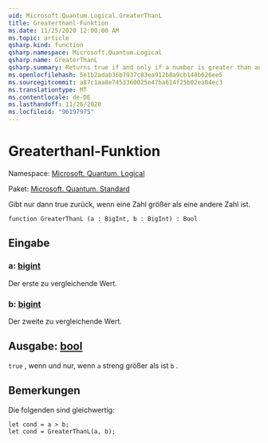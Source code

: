 ```yaml
---
uid: Microsoft.Quantum.Logical.GreaterThanL
title: Greaterthanl-Funktion
ms.date: 11/25/2020 12:00:00 AM
ms.topic: article
qsharp.kind: function
qsharp.namespace: Microsoft.Quantum.Logical
qsharp.name: GreaterThanL
qsharp.summary: Returns true if and only if a number is greater than another number.
ms.openlocfilehash: 5e1b2adab36b7937c83ea912b8a9cb148b626ee5
ms.sourcegitcommit: a87c1aa8e7453360025e47ba614f25b02ea84ec3
ms.translationtype: MT
ms.contentlocale: de-DE
ms.lasthandoff: 11/26/2020
ms.locfileid: "96197975"
---
```

# <a name="greaterthanl-function"></a>Greaterthanl-Funktion

Namespace: [Microsoft. Quantum. Logical](xref:Microsoft.Quantum.Logical)

Paket: [Microsoft. Quantum. Standard](https://nuget.org/packages/Microsoft.Quantum.Standard)


Gibt nur dann true zurück, wenn eine Zahl größer als eine andere Zahl ist.

```qsharp
function GreaterThanL (a : BigInt, b : BigInt) : Bool
```


## <a name="input"></a>Eingabe

### <a name="a--bigint"></a>a: [bigint](xref:microsoft.quantum.lang-ref.bigint)

Der erste zu vergleichende Wert.


### <a name="b--bigint"></a>b: [bigint](xref:microsoft.quantum.lang-ref.bigint)

Der zweite zu vergleichende Wert.



## <a name="output--bool"></a>Ausgabe: [bool](xref:microsoft.quantum.lang-ref.bool)

`true` , wenn und nur, wenn `a` streng größer als ist `b` .

## <a name="remarks"></a>Bemerkungen

Die folgenden sind gleichwertig:

```Q#
let cond = a > b;
let cond = GreaterThanL(a, b);
```
